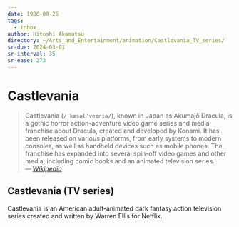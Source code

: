 ```yaml
---
date: 1986-09-26
tags:
  - inbox
author: Hitoshi Akamatsu
directory: ~/Arts_and_Entertainment/animation/Castlevania_TV_series/
sr-due: 2024-03-01
sr-interval: 35
sr-ease: 273
---
```

# Castlevania

> Castlevania (`/ˌkæsəlˈveɪniə/`), known in Japan as Akumajō Dracula, is a gothic
> horror action-adventure video game series and media franchise about Dracula,
> created and developed by Konami. It has been released on various platforms,
> from early systems to modern consoles, as well as handheld devices such as
> mobile phones. The franchise has expanded into several spin-off video games
> and other media, including comic books and an animated television series.\
> — <cite>[Wikipedia](https://en.wikipedia.org/wiki/Castlevania)</cite>

## Castlevania (TV series)

Castlevania is an American adult-animated dark fantasy action television series
created and written by Warren Ellis for Netflix.
